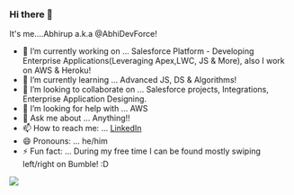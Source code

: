 ### Hi there 👋


It's me....Abhirup a.k.a @AbhiDevForce! 

- 🔭 I’m currently working on ... Salesforce Platform - Developing Enterprise Applications(Leveraging Apex,LWC, JS & More), also I work on AWS & Heroku!
- 🌱 I’m currently learning ... Advanced JS, DS & Algorithms!
- 👯 I’m looking to collaborate on ... Salesforce projects, Integrations, Enterprise Application Designing. 
- 🤔 I’m looking for help with ... AWS
- 💬 Ask me about ... Anything!!
- 📫 How to reach me: ... [LinkedIn](https://www.linkedin.com/in/abhirup-mukherjee-8712b4106/)
- 😄 Pronouns: ... he/him
- ⚡ Fun fact: ... During my free time I can be found mostly swiping left/right on Bumble! :D 

<img src="https://github-readme-stats.vercel.app/api?username=abhirup03&&show_icons=true&title_color=ffffff&icon_color=bb2acf&text_color=daf7dc&bg_color=151515"/>
